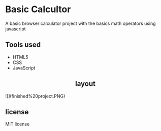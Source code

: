 <h1>Basic Calcultor</h1>
A basic browser calculator project with the basics math operators using javascript
<h2>Tools used</h2>
<ul>
<li>HTML5</li>
<li>CSS</li>
<li>JavaScript</li>
</ul>
<h2 align="center">layout</h2>
![](finished%20project.PNG)
<h2>license</h2>
MIT license